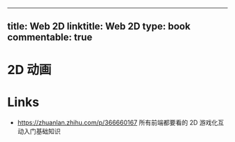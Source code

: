 
---
title: Web 2D
linktitle: Web 2D
type: book
commentable: true
---

# 2D 动画

# Links

- https://zhuanlan.zhihu.com/p/366660167 所有前端都要看的 2D 游戏化互动入门基础知识

    